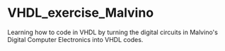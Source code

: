# VHDL_exercise_Malvino
Learning how to code in VHDL by turning the digital circuits in Malvino's Digital Computer Electronics into VHDL codes.
